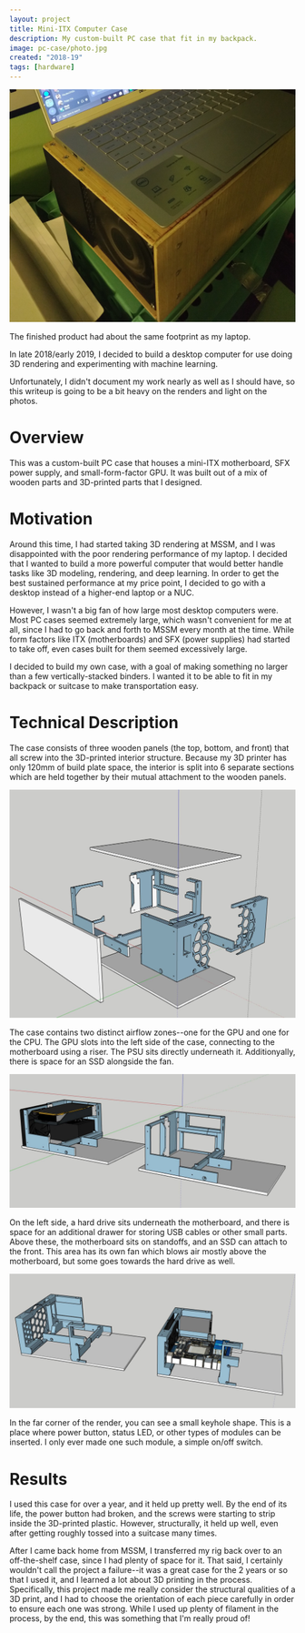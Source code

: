 ```yaml
---
layout: project
title: Mini-ITX Computer Case
description: My custom-built PC case that fit in my backpack.
image: pc-case/photo.jpg
created: "2018-19"
tags: [hardware]
---
```


![](../images/pc-case/photo.jpg)

<Caption>
The finished product had about the same footprint as my laptop.
</Caption>

In late 2018/early 2019, I decided to build a desktop computer for use doing 3D rendering and experimenting with machine learning.

Unfortunately, I didn't document my work nearly as well as I should have, so this writeup is going to be a bit heavy on the renders and light on the photos.

# Overview

This was a custom-built PC case that houses a mini-ITX motherboard, SFX power supply, and small-form-factor GPU. It was built out of a mix of wooden parts and 3D-printed parts that I designed.

# Motivation

Around this time, I had started taking 3D rendering at MSSM, and I was disappointed with the poor rendering performance of my laptop. I decided that I wanted to build a more powerful computer that would better handle tasks like 3D modeling, rendering, and deep learning. In order to get the best sustained performance at my price point, I decided to go with a desktop instead of a higher-end laptop or a NUC.

However, I wasn't a big fan of how large most desktop computers were. Most PC cases seemed extremely large, which wasn't convenient for me at all, since I had to go back and forth to MSSM every month at the time. While form factors like ITX (motherboards) and SFX (power supplies) had started to take off, even cases built for them seemed excessively large.

I decided to build my own case, with a goal of making something no larger than a few vertically-stacked binders. I wanted it to be able to fit in my backpack or suitcase to make transportation easy.

# Technical Description

The case consists of three wooden panels (the top, bottom, and front) that all screw into the 3D-printed interior structure. Because my 3D printer has only 120mm of build plate space, the interior is split into 6 separate sections which are held together by their mutual attachment to the wooden panels.

![](../images/pc-case/exploded.jpg)

The case contains two distinct airflow zones--one for the GPU and one for the CPU. The GPU slots into the left side of the case, connecting to the motherboard using a riser. The PSU sits directly underneath it. Additionyally, there is space for an SSD alongside the fan.

![](../images/pc-case/rightside.jpg)

On the left side, a hard drive sits underneath the motherboard, and there is space for an additional drawer for storing USB cables or other small parts. Above these, the motherboard sits on standoffs, and an SSD can attach to the front. This area has its own fan which blows air mostly above the motherboard, but some goes towards the hard drive as well.

![](../images/pc-case/leftside.jpg)

In the far corner of the render, you can see a small keyhole shape. This is a place where power button, status LED, or other types of modules can be inserted. I only ever made one such module, a simple on/off switch.

# Results

I used this case for over a year, and it held up pretty well. By the end of its life, the power button had broken, and the screws were starting to strip inside the 3D-printed plastic. However, structurally, it held up well, even after getting roughly tossed into a suitcase many times.

After I came back home from MSSM, I transferred my rig back over to an off-the-shelf case, since I had plenty of space for it. That said, I certainly wouldn't call the project a failure--it was a great case for the 2 years or so that I used it, and I learned a lot about 3D printing in the process. Specifically, this project made me really consider the structural qualities of a 3D print, and I had to choose the orientation of each piece carefully in order to ensure each one was strong. While I used up plenty of filament in the process, by the end, this was something that I'm really proud of!
